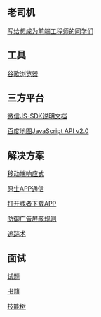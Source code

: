 老司机
-------

[写给想成为前端工程师的同学们](other/OldDriverSaid.md)

工具
-------

[谷歌浏览器](other/Chrome.md)


三方平台
--------

[微信JS-SDK说明文档](other/Wechat.md)

[百度地图JavaScript API v2.0](other/BaiduMap.md)

解决方案
--------

[移动端响应式](other/MobileTerminalScreenAdaptation.md)

[原生APP通信](other/WebviewJavascriptBridge.md)

[打开或者下载APP](other/DownloadOrOpenApp.md)

[防御广告屏蔽规则]()

[追踪术](other/)

面试
-----

[试题](interview/InterviewQuestion.md)

[书籍](interview/Book.md)

[技能树](interview/SkillTree.md)
